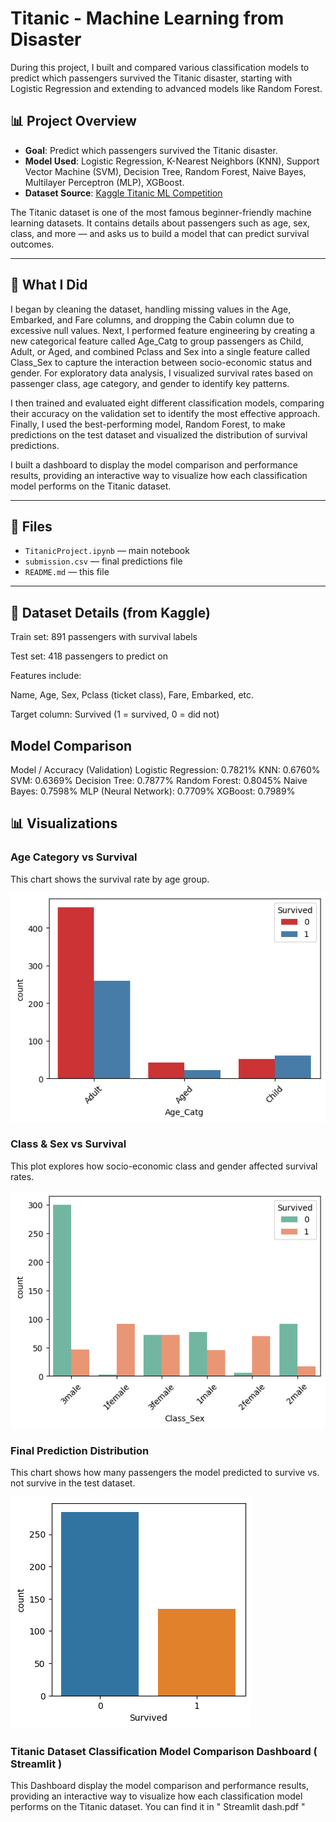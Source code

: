 # Titanic - Machine Learning from Disaster
During this project, I built and compared various classification models to predict which passengers survived the Titanic disaster, starting with Logistic Regression and extending to advanced models like Random Forest.

## 📊 Project Overview

- **Goal**: Predict which passengers survived the Titanic disaster.
- **Model Used**: Logistic Regression, K-Nearest Neighbors (KNN), Support Vector Machine (SVM), Decision Tree, Random Forest, Naive Bayes, Multilayer Perceptron (MLP), XGBoost.
- **Dataset Source**: [Kaggle Titanic ML Competition](https://www.kaggle.com/competitions/titanic)

The Titanic dataset is one of the most famous beginner-friendly machine learning datasets. It contains details about passengers such as age, sex, class, and more — and asks us to build a model that can predict survival outcomes.

---

## 🧠 What I Did

I began by cleaning the dataset, handling missing values in the Age, Embarked, and Fare columns, and dropping the Cabin column due to excessive null values. Next, I performed feature engineering by creating a new categorical feature called Age_Catg to group passengers as Child, Adult, or Aged, and combined Pclass and Sex into a single feature called Class_Sex to capture the interaction between socio-economic status and gender. For exploratory data analysis, I visualized survival rates based on passenger class, age category, and gender to identify key patterns.

I then trained and evaluated eight different classification models, comparing their accuracy on the validation set to identify the most effective approach. Finally, I used the best-performing model, Random Forest, to make predictions on the test dataset and visualized the distribution of survival predictions.

I built a dashboard to display the model comparison and performance results, providing an interactive way to visualize how each classification model performs on the Titanic dataset.

---

## 📁 Files

- `TitanicProject.ipynb` — main notebook
- `submission.csv` — final predictions file
- `README.md` — this file

---
##  📌 Dataset Details (from Kaggle)
Train set: 891 passengers with survival labels

Test set: 418 passengers to predict on

Features include:

Name, Age, Sex, Pclass (ticket class), Fare, Embarked, etc.

Target column: Survived (1 = survived, 0 = did not)


## Model Comparison 

Model / Accuracy (Validation)
Logistic Regression: 0.7821%
KNN: 0.6760%
SVM: 0.6369%
Decision Tree: 0.7877%
Random Forest: 0.8045%
Naive Bayes: 0.7598%
MLP (Neural Network): 0.7709%
XGBoost: 0.7989%


## 📊 Visualizations

### Age Category vs Survival
This chart shows the survival rate by age group.

![Age vs Survival](Age_Catg.png)

### Class & Sex vs Survival
This plot explores how socio-economic class and gender affected survival rates.

![Class vs Survival](Class_Sex.png)


### Final Prediction Distribution
This chart shows how many passengers the model predicted to survive vs. not survive in the test dataset.

![Final Prediction Distribution](Predictions.png)



### Titanic Dataset Classification Model Comparison Dashboard ( Streamlit ) 
This Dashboard display the model comparison and performance results, providing an interactive way to visualize how each classification model performs on the Titanic dataset.
You can find it in " Streamlit dash.pdf " 


